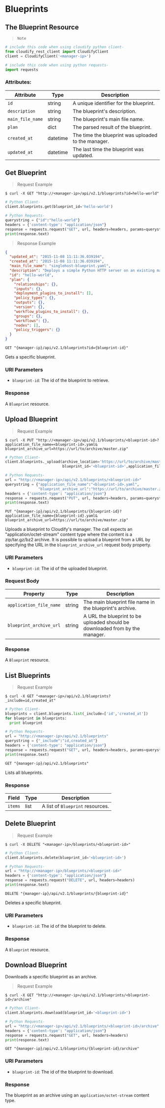 # Blueprints

## The Blueprint Resource

> `Note`

```python
# include this code when using cloudify python client-
from cloudify_rest_client import CloudifyClient
client = CloudifyClient('<manager-ip>')

# include this code when using python requests-
import requests
```

### Attributes:

Attribute | Type | Description
--------- | ------- | -------
`id` | string | A unique identifier for the blueprint.
`description` | string | The blueprint's description.
`main_file_name` | string | The blueprint's main file name.
`plan` | dict | The parsed result of the blueprint.
`created_at` | datetime | The time the blueprint was uploaded to the manager.
`updated_at` | datetime | The last time the blueprint was updated.


## Get Blueprint

> Request Example

```shell
$ curl -X GET "http://<manager-ip>/api/v2.1/blueprints?id=hello-world"
```

```python
# Python Client-
client.blueprints.get(blueprint_id='hello-world')

# Python Requests-
querystring = {"id":"hello-world"}
headers = {'content-type': "application/json"}
response = requests.request("GET", url, headers=headers, params=querystring)
print(response.text)
```

> Response Example

```json
{
  "updated_at": "2015-11-08 11:11:36.039194",
  "created_at": "2015-11-08 11:11:36.039194",
  "main_file_name": "singlehost-blueprint.yaml",
  "description": "Deploys a simple Python HTTP server on an existing machine.",
  "id": "hello-world",
  "plan": {
    "relationships": {},
    "inputs": {},
    "deployment_plugins_to_install": [],
    "policy_types": {},
    "outputs": {},
    "version": {},
    "workflow_plugins_to_install": {},
    "groups": {},
    "workflows": {},
    "nodes": [],
    "policy_triggers": {}
  }
}
```

`GET "{manager-ip}/api/v2.1/blueprints?id={blueprint-id}"`

Gets a specific blueprint.

### URI Parameters
* `blueprint-id`: The id of the blueprint to retrieve.

### Response
A `Blueprint` resource.


## Upload Blueprint

> Request Example

```shell
$ curl -X PUT "http://<manager-ip>/api/v2.1/blueprints/<blueprint-id>?application_file_name=<blueprint-id>.yaml&
blueprint_archive_url=https://url/to/archive/master.zip"
```

```python
# Python Client-
client.blueprints._upload(archive_location='https://url/to/archive/master.zip',
                          blueprint_id='<blueprint-id>',application_file_name='<blueprint-id>.yaml')

# Python Requests-
url = "http://<manager-ip>/api/v2.1/blueprints/<blueprint-id>"
querystring = {"application_file_name":"<blueprint-id>.yaml",
               "blueprint_archive_url":"https://url/to/archive/master.zip"}
headers = {'content-type': "application/json"}
response = requests.request("PUT", url, headers=headers, params=querystring)
print(response.text)
```

`PUT "{manager-ip}/api/v2.1/blueprints/{blueprint-id}?application_file_name={blueprint-id}.yaml&
blueprint_archive_url=https://url/to/archive/master.zip"`

Uploads a blueprint to Cloudify's manager.
The call expects an "application/octet-stream" content type where the content is a zip/tar.gz/bz2 archive.
It is possible to upload a blueprint from a URL by specifying the URL in the `blueprint_archive_url` request body property.


### URI Parameters
* `blueprint-id`: The id of the uploaded blueprint.

### Request Body
Property | Type | Description
--------- | ------- | -----------
`application_file_name` | string | The main blueprint file name in the blueprint's archive.
`blueprint_archive_url` | string | A URL the blueprint to be uploaded should be downloaded from by the manager.

### Response
A `Blueprint` resource.

## List Blueprints

> Request Example

```shell
$ curl -X GET "<manager-ip>/api/v2.1/blueprints?_include=id,created_at"
```

```python
# Python Client-
blueprints = client.blueprints.list(_include=['id','created_at'])
for blueprint in blueprints:
  print blueprint

# Python Requests-
url = "http://<manager-ip>/api/v2.1/blueprints"
querystring = {"_include":"id,created_at"}
headers = {'content-type': "application/json"}
response = requests.request("GET", url, headers=headers, params=querystring)
print(response.text)
```

`GET "{manager-ip}/api/v2.1/blueprints"`

Lists all blueprints.

### Response

Field | Type | Description
--------- | ------- | -------
`items` | list | A list of `Blueprint` resources.


## Delete Blueprint

> Request Example

```shell
$ curl -X DELETE "<manager-ip>/blueprints/<blueprint-id>"
```

```python
# Python Client-
client.blueprints.delete(blueprint_id='<blueprint-id>')

# Python Requests-
url = "http://<manager-ip>/blueprints/<blueprint-id>"
headers = {'content-type': "application/json"}
response = requests.request("DELETE", url, headers=headers)
print(response.text)
```

`DELETE "{manager-ip}/api/v2.1/blueprints/{blueprint-id}"`

Deletes a specific blueprint.


### URI Parameters
* `blueprint-id`: The id of the blueprint to delete.

### Response
A `Blueprint` resource.


## Download Blueprint
Downloads a specific blueprint as an archive.

> Request Example

```shell
$ curl -X GET "http://<manager-ip>/api/v2.1/blueprints/<blueprint-id>/archive"
```

```python
# Python Client-
client.blueprints.download(blueprint_id='<blueprint-id>')

# Python Requests-
url = "http://<manager-ip>/api/v2.1/blueprints/<blueprint-id>/archive"
headers = {'content-type': "application/json"}
response = requests.request("GET", url, headers=headers)
print(response.text)
```

`GET "{manager-ip}/api/v2.1/blueprints/{blueprint-id}/archive"`

### URI Parameters
* `blueprint-id`: The id of the blueprint to download.

### Response
The blueprint as an archive using an `application/octet-stream` content type.
